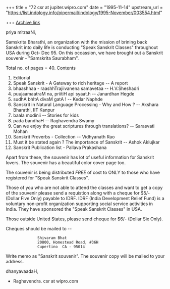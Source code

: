 +++
title = "72 csr at jupiter.wipro.com"
date = "1995-11-14"
upstream_url = "https://list.indology.info/pipermail/indology/1995-November/003554.html"

+++
[Archive link](https://list.indology.info/pipermail/indology/1995-November/003554.html)

priya mitraaNi,

Samskrita Bharathi, an organization with the mission of brining back Sanskrit
into daily life is conducting "Speak Sanskrit Classes" throughout USA during
Oct- Dec 95. On this occassion, we have brought out a Sanskrit souvenir -
"Samskrita Saurabham".

Total no. of pages = 40.
Contents

1.  Editorial
2.  Speak Sanskrit - A Gateway to rich heritage -- A report
3.  bhaashhaa - raashhTrajiivanena samavetaa -- H.V.Sheshadri
4.  puujaamaatraM na, priitiH api syaat.h -- Janardhan Hegde
5.  sudhA bhItA divaM gatA ! -- Kedar Naphde
6.  Sanskrit in Natural Language Processing - Why and How ? --
      Akshara Bharathi, IIT Kanpur
7.  baala modinii --  Stories for kids
8.  pada bandhaH -- Raghavendra Swamy
9.  Can we enjoy the great scriptures through translations? -- Sarasvati Mohan
10. Sanskrit Proverbs - Collection -- Vidhyanath Rao
11. Must it be stated again ? The importance of Sanskrit -- Ashok Aklujkar
12. Sanskrit Publication list - Pallava Prakashana

Apart from these, the souvenir has lot of useful information for Sanskrit
lovers. The souvenir has a beautiful color cover page too.

The souvenir is being distributed *FREE* of cost to ONLY to those who have
registered for "Speak Sanskrit Classes".

Those of you who are not able to attend the classes and want to get a copy
of the souvenir please send a requistion along with a cheque for
$5/- (Dollar Five Only) payable to IDRF. IDRF (India Development Relief Fund)
is a voluntary non-profit organization supporting social service activities in
India. They have sponsored the "Speak Sanskrit Classes" in USA.

Those outside United States, please send cheque for $6/- (Dollar Six Only).

Cheques should be mailed to --

                  Shivaram Bhat
                  20800, Homestead Road, #36H
                  Cupertino  CA - 95014

Write memo as "Sanskrit souvenir". The souvenir copy will be mailed to
your address.

dhanyavaadaH,

- Raghavendra.   csr at wipro.com





